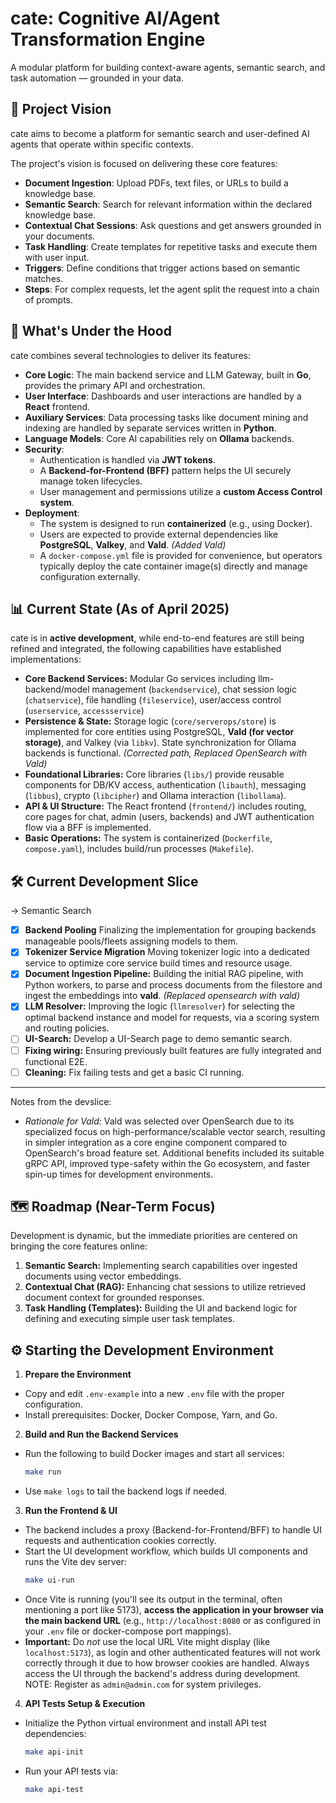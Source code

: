 # cate: Cognitive AI/Agent Transformation Engine

A modular platform for building context-aware agents, semantic search, and task automation — grounded in your data.

## 🚀 Project Vision

cate aims to become a platform for semantic search and user-defined AI agents that operate within specific contexts.

The project's vision is focused on delivering these core features:

- **Document Ingestion**: Upload PDFs, text files, or URLs to build a knowledge base.
- **Semantic Search**: Search for relevant information within the declared knowledge base.
- **Contextual Chat Sessions**: Ask questions and get answers grounded in your documents.
- **Task Handling**: Create templates for repetitive tasks and execute them with user input.
- **Triggers**: Define conditions that trigger actions based on semantic matches.
- **Steps**: For complex requests, let the agent split the request into a chain of prompts.

## 🔧 What's Under the Hood

cate combines several technologies to deliver its features:

- **Core Logic**: The main backend service and LLM Gateway, built in **Go**, provides the primary API and orchestration.
- **User Interface**: Dashboards and user interactions are handled by a **React** frontend.
- **Auxiliary Services**: Data processing tasks like document mining and indexing are handled by separate services written in **Python**.
- **Language Models**: Core AI capabilities rely on **Ollama** backends.
- **Security**:
  - Authentication is handled via **JWT tokens**.
  - A **Backend-for-Frontend (BFF)** pattern helps the UI securely manage token lifecycles.
  - User management and permissions utilize a **custom Access Control system**.
- **Deployment**:
  - The system is designed to run **containerized** (e.g., using Docker).
  - Users are expected to provide external dependencies like **PostgreSQL**, **Valkey**, and **Vald**. *(Added Vald)*
  - A `docker-compose.yml` file is provided for convenience, but operators typically deploy the cate container image(s) directly and manage configuration externally.

## 📊 Current State (As of April 2025)

cate is in **active development**, while end-to-end features are still being refined and integrated, the following capabilities have established implementations:

* **Core Backend Services:** Modular Go services including llm-backend/model management (`backendservice`), chat session logic (`chatservice`), file handling (`fileservice`), user/access control (`userservice`, `accessservice`)
* **Persistence & State:** Storage logic (`core/serverops/store`) is implemented for core entities using PostgreSQL, **Vald (for vector storage)**, and Valkey (via `libkv`). State synchronization for Ollama backends is functional. *(Corrected path, Replaced OpenSearch with Vald)*
* **Foundational Libraries:** Core libraries (`libs/`) provide reusable components for DB/KV access, authentication (`libauth`), messaging (`libbus`), crypto (`libcipher`) and Ollama interaction (`libollama`).
* **API & UI Structure:** The React frontend (`frontend/`) includes routing, core pages for chat, admin (users, backends) and JWT authentication flow via a BFF is implemented.
* **Basic Operations:** The system is containerized (`Dockerfile`, `compose.yaml`), includes build/run processes (`Makefile`).

## 🛠️ Current Development Slice

-> Semantic Search
* [x] **Backend Pooling** Finalizing the implementation for grouping backends manageable pools/fleets assigning models to them.
* [x] **Tokenizer Service Migration** Moving tokenizer logic into a dedicated service to optimize core service build times and resource usage.
* [x] **Document Ingestion Pipeline:** Building the initial RAG pipeline, with Python workers, to parse and process documents from the filestore and ingest the embeddings into **vald**. *(Replaced opensearch with vald)*
* [x] **LLM Resolver:** Improving the logic (`llmresolver`) for selecting the optimal backend instance and model for requests, via a scoring system and routing policies.
* [ ] **UI-Search:** Develop a UI-Search page to demo semantic search.
* [ ] **Fixing wiring:** Ensuring previously built features are fully integrated and functional E2E.
* [ ] **Cleaning:** Fix failing tests and get a basic CI running.

---
Notes from the devslice:
- *Rationale for Vald:* Vald was selected over OpenSearch due to its specialized focus on high-performance/scalable vector search, resulting in simpler integration as a core engine component compared to OpenSearch's broad feature set. Additional benefits included its suitable gRPC API, improved type-safety within the Go ecosystem, and faster spin-up times for development environments.



## 🗺️ Roadmap (Near-Term Focus)

Development is dynamic, but the immediate priorities are centered on bringing the core features online:

1. **Semantic Search:** Implementing search capabilities over ingested documents using vector embeddings.
2. **Contextual Chat (RAG):** Enhancing chat sessions to utilize retrieved document context for grounded responses.
3. **Task Handling (Templates):** Building the UI and backend logic for defining and executing simple user task templates.

## ⚙️ Starting the Development Environment

1. **Prepare the Environment**
  * Copy and edit `.env-example` into a new `.env` file with the proper configuration.
  * Install prerequisites: Docker, Docker Compose, Yarn, and Go.
2. **Build and Run the Backend Services**
  * Run the following to build Docker images and start all services:
    ```bash
    make run
    ```
  * Use `make logs` to tail the backend logs if needed.
3. **Run the Frontend & UI**
  * The backend includes a proxy (Backend-for-Frontend/BFF) to handle UI requests and authentication cookies correctly.
  * Start the UI development workflow, which builds UI components and runs the Vite dev server:
    ```bash
    make ui-run
    ```
  * Once Vite is running (you'll see its output in the terminal, often mentioning a port like 5173), **access the application in your browser via the main backend URL** (e.g., `http://localhost:8080` or as configured in your `.env` file or docker-compose port mappings).
  * **Important:** Do *not* use the local URL Vite might display (like `localhost:5173`), as login and other authenticated features will not work correctly through it due to how browser cookies are handled. Always access the UI through the backend's address during development. NOTE: Register
  as `admin@admin.com` for system privileges.

4. **API Tests Setup & Execution**
  * Initialize the Python virtual environment and install API test dependencies:
    ```bash
    make api-init
    ```
  * Run your API tests via:
    ```bash
    make api-test
    ```
